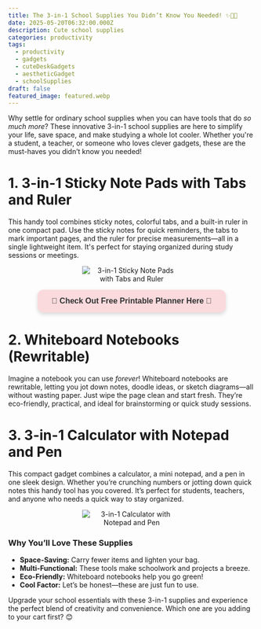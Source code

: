 ```yaml
---
title: The 3-in-1 School Supplies You Didn’t Know You Needed! ✨📏📒
date: 2025-05-20T06:32:00.000Z
description: Cute school supplies
categories: productivity
tags:
  - productivity
  - gadgets
  - cuteDeskGadgets
  - aestheticGadget
  - schoolSupplies
draft: false
featured_image: featured.webp
---
```

Why settle for ordinary school supplies when you can have tools that do *so much more*? These innovative 3-in-1 school supplies are here to simplify your life, save space, and make studying a whole lot cooler. Whether you're a student, a teacher, or someone who loves clever gadgets, these are the must-haves you didn’t know you needed!

# 1. 3-in-1 Sticky Note Pads with Tabs and Ruler

This handy tool combines sticky notes, colorful tabs, and a built-in ruler in one compact pad. Use the sticky notes for quick reminders, the tabs to mark important pages, and the ruler for precise measurements—all in a single lightweight item. It's perfect for staying organized during study sessions or meetings.
<div style="display: flex; flex-wrap: wrap; gap: 20px; justify-content: center;">

  <div style="flex: 1 1 200px; text-align: center;">
    <img src="https://m.media-amazon.com/images/I/61C0YB23MSL._AC_SL1000_.jpg" alt="3-in-1 Sticky Note Pads with Tabs and Ruler" style="max-width: 40%; height: auto; display: block; margin: 0 auto;" />
  </div>

</div>

<div align="center">

<a href="https://petallifestyle.gumroad.com/l/pasteltodolist?layout=profile" 
   style="background-color:#FADADD; 
          color:#333; 
          padding:14px 28px; 
          text-decoration:none; 
          border-radius:12px; 
          font-weight:600; 
          font-size:16px; 
          font-family:sans-serif; 
          box-shadow:0px 4px 8px rgba(0,0,0,0.15); 
          display:inline-block;
          transition: all 0.3s ease;"
   onmouseover="this.style.backgroundColor='#f7c6d4'; this.style.textDecoration='underline'; this.style.boxShadow='0px 6px 12px rgba(0,0,0,0.2)';"
   onmouseout="this.style.backgroundColor='#FADADD'; this.style.textDecoration='none'; this.style.boxShadow='0px 4px 8px rgba(0,0,0,0.15)';">
📓 Check Out Free Printable Planner Here 📓
</a>

</div>

# 2. Whiteboard Notebooks (Rewritable)

Imagine a notebook you can use *forever*! Whiteboard notebooks are rewritable, letting you jot down notes, doodle ideas, or sketch diagrams—all without wasting paper. Just wipe the page clean and start fresh. They’re eco-friendly, practical, and ideal for brainstorming or quick study sessions.

# 3. 3-in-1 Calculator with Notepad and Pen

This compact gadget combines a calculator, a mini notepad, and a pen in one sleek design. Whether you’re crunching numbers or jotting down quick notes this handy tool has you covered. It’s perfect for students, teachers, and anyone who needs a quick way to stay organized.
<div style="display: flex; flex-wrap: wrap; gap: 20px; justify-content: center;">

  <div style="flex: 1 1 200px; text-align: center;">
    <img src="https://m.media-amazon.com/images/I/61M4URZMRvL._AC_SL1500_.jpg" alt="3-in-1 Calculator with Notepad and Pen" style="max-width: 40%; height: auto; display: block; margin: 0 auto;" />
  </div>

</div>


### **Why You’ll Love These Supplies**

- **Space-Saving:** Carry fewer items and lighten your bag.
- **Multi-Functional:** These tools make schoolwork and projects a breeze.
- **Eco-Friendly:** Whiteboard notebooks help you go green!
- **Cool Factor:** Let’s be honest—these are just fun to use.

Upgrade your school essentials with these 3-in-1 supplies and experience the perfect blend of creativity and convenience. Which one are you adding to your cart first? 😊

